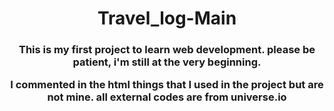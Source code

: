 <h1 align="center"> Travel_log-Main </h1>



<h3 align="center">This is my first project to learn web development. please be patient, i'm still at the very beginning.

I commented in the html things that I used in the project but are not mine. all external codes are from universe.io </h3>
